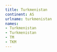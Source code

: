 ```yaml
---
title: Turkmenistan
continent: AS
urlname: turkmenistan
names:
- Turkmenistan
- Turkmenistan
- TM
- TKM
---
```


